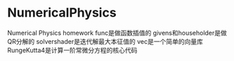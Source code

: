 # NumericalPhysics
Numerical Physics homework
func是做函数插值的
givens和householder是做QR分解的
solvershader是迭代解最大本征值的
vec是一个简单的向量库
RungeKutta4是计算一阶常微分方程的核心代码
